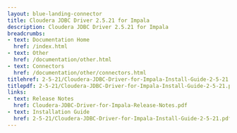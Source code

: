 ```yaml
---
layout: blue-landing-connector
title: Cloudera JDBC Driver 2.5.21 for Impala
description: Cloudera JDBC Driver 2.5.21 for Impala
breadcrumbs:
- text: Documentation Home
  href: /index.html
- text: Other
  href: /documentation/other.html
- text: Connectors
  href: /documentation/other/connectors.html
titlehref: 2-5-21/Cloudera-JDBC-Driver-for-Impala-Install-Guide-2-5-21.pdf
titlepdf: 2-5-21/Cloudera-JDBC-Driver-for-Impala-Install-Guide-2-5-21.pdf
links:
- text: Release Notes
  href: Cloudera-JDBC-Driver-for-Impala-Release-Notes.pdf
- text: Installation Guide
  href: 2-5-21/Cloudera-JDBC-Driver-for-Impala-Install-Guide-2-5-21.pdf
---
```

